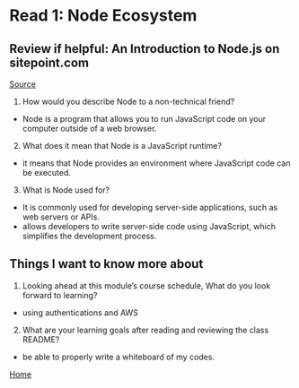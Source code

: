 # Read 1: Node Ecosystem

## Review if helpful: An Introduction to Node.js on sitepoint.com

[Source](https://www.sitepoint.com/an-introduction-to-node-js/)

1. How would you describe Node to a non-technical friend?

- Node is a program that allows you to run JavaScript code on your computer outside of a web browser.

2. What does it mean that Node is a JavaScript runtime?

- it means that Node provides an environment where JavaScript code can be executed.

3. What is Node used for?

- It is commonly used for developing server-side applications, such as web servers or APIs.
- allows developers to write server-side code using JavaScript, which simplifies the development process.


## Things I want to know more about

1. Looking ahead at this module’s course schedule, What do you look forward to learning?

- using authentications and AWS

2. What are your learning goals after reading and reviewing the class README?

- be able to properly write a whiteboard of my codes.

[Home](https://sfpagalan.github.io/reading-notes/)